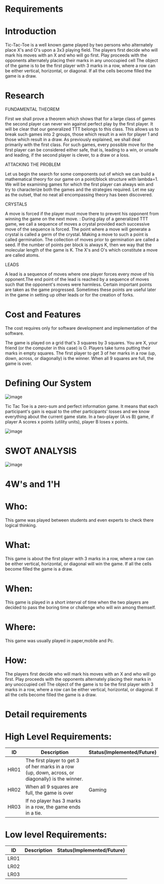 # Requirements

# Introduction
Tic-Tac-Toe is a well known game played by two
persons who alternately place X's and O's upon a 3x3 playing field.
The players first decide who will mark his moves
with an X and who will go first. Play proceeds with the opponents
alternately placing their marks in any unoccupied cell 
The object of the game is to be the first player with 3
marks in a row, where a row can be either vertical, horizontal, or
diagonal. If all the cells become filled the game is a draw.

# Research

FUNDAMENTAL THEOREM

First we shall prove a theorem which shows that for a large class of games the second player can
never win against perfect play by the first player. It will be clear that our generalized TTT
belongs to this class. This allows us to break such games into 2 groups, those which result in a
win for player 1 and those which result in a draw. As previously explained, we shall deal
primarily with the first class. For such games, every possible move for the first player can be
considered either safe, that is, leading to a win, or unsafe and leading, if the second player is
clever, to a draw or a loss.

ATTACKING THE PROBLEM

Let us begin the search for some components out of which we can build a mathematical theory
for our game on a point/block structure with lambda=1. We will be examining games for which
the first player can always win and try to characterize both the games and the strategies required.
Let me say as the outset, that no neat all encompassing theory has been discovered.

CRYSTALS

A move is forced if the player must move there to prevent his opponent from
winning the game on the next move. : During play of a generalized TTT game, we call a sequence of moves a crystal
provided each successive move of the sequence is forced.  The point where a move will generate a crystal is called a germ of the crystal.
Making a move to such a point is called germination. The collection of moves prior to germination are called a seed. If the number of points per block is always K, then we way that the molecular length of the game is K. The X's and O's which constitute a move are called atoms. 

LEADS

A lead is a sequence of moves where one player forces every move of his opponent.The end point of the lead is reached by a sequence of moves such that the opponent's
moves were harmless. Certain important points are taken as the game progressed. Sometimes these points are
useful later in the game in setting up other leads or for the creation of forks. 



# Cost and Features

The cost requires only for software development and implementation of the software.

The game is played on a grid that's 3 squares by 3 squares.
You are X, your friend (or the computer in this case) is O. Players take turns putting their marks in empty squares.
The first player to get 3 of her marks in a row (up, down, across, or diagonally) is the winner.
When all 9 squares are full, the game is over.

# Defining Our System

![image](https://user-images.githubusercontent.com/80813102/114451831-54630380-9bf5-11eb-9d04-a7f3c0749819.png)

Tic Tac Toe is a zero-sum and perfect information game. It means that each participant's gain is equal to the other participants' losses and we know everything about the current game state. In a two-player (A vs B) game, if player A scores x points (utility units), player B loses x points.

![image](https://user-images.githubusercontent.com/80813102/114452439-10243300-9bf6-11eb-8aa1-21bd8f21c479.png)





# SWOT ANALYSIS
![image](https://user-images.githubusercontent.com/80813102/114412611-e30e5b00-9bca-11eb-9b72-160eb0885c27.png)


# 4W's and 1'H

# Who:
  This game was played between students and even experts to check there logical thinking.

# What:
This game is about the first player with 3
marks in a row, where a row can be either vertical, horizontal, or
diagonal will win the game. If all the cells become filled the game is a draw.

# When:

This game is played in a short interval of time when the two players are decided to pass the boring time or challenge who will win among themself.

# Where:

This game was usually played in paper,mobile and Pc.

# How:

The players first decide who will mark his moves
with an X and who will go first. Play proceeds with the opponents
alternately placing their marks in any unoccupied cell 
The object of the game is to be the first player with 3
marks in a row, where a row can be either vertical, horizontal, or
diagonal. If all the cells become filled the game is a draw.



# Detail requirements

# High Level Requirements:

| ID   |Description|Status(Implemented/Future)|
|------|-----------|------|
| HR01 |   The first player to get 3 of her marks in a row (up, down, across, or diagonally) is the winner.        |       |
| HR02 | When all 9 squares are full, the game is over          | Gaming |      |
| HR03 |  If no player has 3 marks in a row, the game ends in a tie.         |     |



# Low level Requirements:

| ID   |Description|Status(Implemented/Future) |
|------|-----------|------ |
| LR01 |           |       |
| LR02 |           |       |
| LR03 |           |       |



